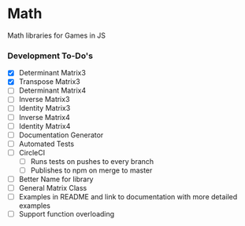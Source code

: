 # Math
Math libraries for Games in JS

### Development To-Do's

- [X] Determinant Matrix3
- [X] Transpose Matrix3
- [ ] Determinant Matrix4
- [ ] Inverse Matrix3
- [ ] Identity Matrix3
- [ ] Inverse Matrix4
- [ ] Identity Matrix4
- [ ] Documentation Generator
- [ ] Automated Tests
- [ ] CircleCI
	- [ ] Runs tests on pushes to every branch
	- [ ] Publishes to npm on merge to master
- [ ] Better Name for library
- [ ] General Matrix Class
- [ ] Examples in README and link to documentation with more detailed examples
- [ ] Support function overloading
